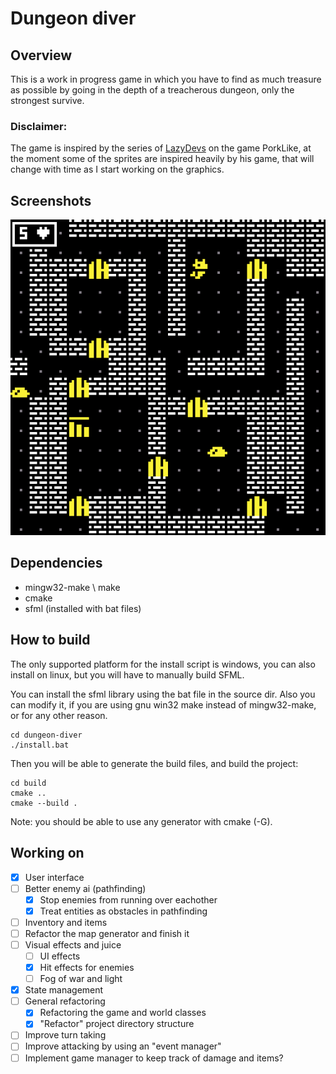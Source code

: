 # Dungeon diver

## Overview

This is a work in progress game in which you have to find as much treasure as possible by going in the depth of a treacherous dungeon, only the strongest survive.

### Disclaimer: 

The game is inspired by the series of [LazyDevs](https://www.youtube.com/c/LazyDevs) on the game PorkLike, at the moment some of the sprites are inspired heavily by his game, that will change with time as I start working on the graphics.

## Screenshots

![Game](./game.png)

## Dependencies

- mingw32-make \ make
- cmake
- sfml (installed with bat files)

## How to build

The only supported platform for the install script is windows, you can also install on linux, but you will have to manually build SFML.

You can install the sfml library using the bat file in the source dir. Also you can modify it, if you are using gnu win32 make instead of mingw32-make, or for any other reason.

```
cd dungeon-diver
./install.bat
```

Then you will be able to generate the build files, and build the project:

```
cd build
cmake ..
cmake --build .
```

Note: you should be able to use any generator with cmake (-G).

## Working on

- [X] User interface
- [ ] Better enemy ai (pathfinding)
    - [X] Stop enemies from running over eachother
    - [X] Treat entities as obstacles in pathfinding
- [ ] Inventory and items
- [ ] Refactor the map generator and finish it
- [ ] Visual effects and juice
    - [ ] UI effects
    - [X] Hit effects for enemies
    - [ ] Fog of war and light
- [X] State management
- [ ] General refactoring
    - [X] Refactoring the game and world classes
    - [X] "Refactor" project directory structure
- [ ] Improve turn taking
- [ ] Improve attacking by using an "event manager"
- [ ] Implement game manager to keep track of damage and items? 